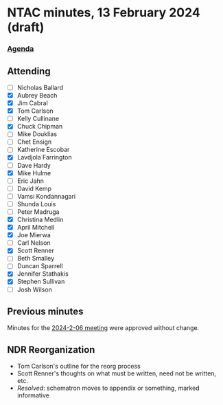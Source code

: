 # NTAC minutes, 13 February 2024 (draft)

### [Agenda](2024-02-13-agenda.md)

## Attending

- [ ] Nicholas Ballard
- [x] Aubrey Beach
- [x] Jim Cabral
- [x] Tom Carlson
- [ ] Kelly Cullinane
- [x] Chuck Chipman
- [ ] Mike Douklias
- [ ] Chet Ensign
- [ ] Katherine Escobar
- [x] Lavdjola Farrington
- [ ] Dave Hardy
- [x] Mike Hulme
- [ ] Eric Jahn
- [ ] David Kemp
- [ ] Vamsi Kondannagari
- [ ] Shunda Louis
- [ ] Peter Madruga
- [x] Christina Medlin
- [x] April Mitchell
- [x] Joe Mierwa
- [ ] Carl Nelson
- [x] Scott Renner
- [ ] Beth Smalley
- [ ] Duncan Sparrell
- [x] Jennifer Stathakis
- [x] Stephen Sullivan
- [ ] Josh Wilson

## Previous minutes

Minutes for the [2024-2-06 meeting](2024-02-06-minutes.md) were approved without change.

## NDR Reorganization

* Tom Carlson's outline for the reorg process
* Scott Renner's thoughts on what must be written, need not be written, etc.
* *Resolved*: schematron moves to appendix or something, marked informative

